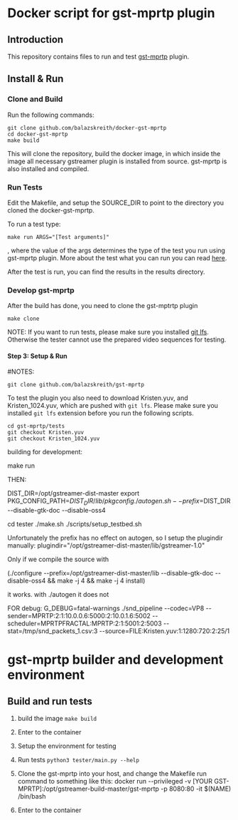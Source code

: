 # Docker script for gst-mprtp plugin

## Introduction

This repository contains files to run and test [gst-mprtp](https://github.com/balazskreith/gst-mprtp) plugin.


## Install & Run

### Clone and Build

Run the following commands:

```shell script
git clone github.com/balazskreith/docker-gst-mprtp
cd docker-gst-mprtp
make build
``` 

This will clone the repository, build the docker image, in which 
inside the image all necessary gstreamer plugin is installed from source.
gst-mprtp is also installed and compiled.

### Run Tests

Edit the Makefile, and setup the SOURCE_DIR to point to the directory you cloned the docker-gst-mprtp.

To run a test type:

```shell script
make run ARGS="[Test arguments]"
``` 

, where the value of the args determines the type of the test you run using gst-mprtp plugin.
More about the test what you can run you can read [here]().

After the test is run, you can find the results in the results directory.

### Develop gst-mprtp

After the build has done, you need to clone the gst-mptrtp plugin 

```shell script
make clone
``` 
NOTE: If you want to run tests, please make sure you installed [git lfs](https://help.github.com/en/github/managing-large-files/installing-git-large-file-storage). 
Otherwise the tester cannot use the prepared video sequences for testing.  

#### Step 3: Setup & Run




#NOTES:



```shell script
git clone github.com/balazskreith/gst-mprtp
``` 
To test the plugin you also need to download Kristen.yuv, and Kristen_1024.yuv, 
which are pushed with `git lfs`. Please make sure you installed `git lfs` extension 
before you run the following scripts.

```shell script
cd gst-mprtp/tests
git checkout Kristen.yuv
git checkout Kristen_1024.yuv
``` 


building for development:

make run

THEN:

DIST_DIR=/opt/gstreamer-dist-master
export PKG_CONFIG_PATH=$DIST_DIR/lib/pkgconfig
./autogen.sh --prefix=$DIST_DIR --disable-gtk-doc --disable-oss4 

cd tester
./make.sh
./scripts/setup_testbed.sh

Unfortunately the prefix has no effect on autogen, so I setup the plugindir manually:
plugindir="/opt/gstreamer-dist-master/lib/gstreamer-1.0"

Only if we compile the source with  

(./configure --prefix=/opt/gstreamer-dist-master/lib --disable-gtk-doc --disable-oss4 && make -j 4 && make -j 4 install) 
 
 
it works. with ./autogen it does not

FOR debug: 
G_DEBUG=fatal-warnings ./snd_pipeline --codec=VP8 --sender=MPRTP:2:1:10.0.0.6:5000:2:10.0.1.6:5002 --scheduler=MPRTPFRACTAL:MPRTP:2:1:5001:2:5003 --stat=/tmp/snd_packets_1.csv:3 --source=FILE:Kristen.yuv:1:1280:720:2:25/1 
 

# gst-mprtp builder and development environment

## Build and run tests

1. build the image
`make build`

2. Enter to the container

3. Setup the environment for testing

4. Run tests
`python3 tester/main.py --help`


2. Clone the gst-mprtp into your host, and change the Makefile run command to something like this:
docker run --privileged -v [YOUR GST-MPRTP]:/opt/gstreamer-build-master/gst-mprtp -p 8080:80 -it $(NAME) /bin/bash

3. Enter to the container


